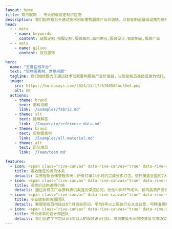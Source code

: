 ```yaml
---
layout: home
title: 双月服饰 - 专业的服装定制供应商
description: 我们始终致力于通过技术创新重构服装产业价值链，以智能制造基础设施为依托，持续为客户创造超越行业基准的协同价值。
head:
  - - meta
    - name: keywords
      content: 班服定制,校服定制,服装面料,面料供应,服装设计,智能制造,服装产业
  - - meta
    - name: giluoo
      content: 双月服饰

hero:
  name: "方度在线平台"
  text: "实物图素材、常见问题"
  tagline: 我们始终致力于通过技术创新重构服装产业价值链，以智能制造基础设施为依托，持续为客户创造超越行业基准的协同价值。
  image:
    src: https://bu.dusays.com/2024/12/17/6760584bcf0e4.png
    alt: OK
  actions:
    - theme: brand
      text: 面料视频
      link: '/Examples/fabric.md'
    - theme: alt
      text: 疑难解答
      link: '/Cooperate/reference-data.md'
    - theme: brand
      text: 实物图素材
      link: '/Examples/all-material.md'
    - theme: alt
      text: 团队成员
      link: '/Team/team.md'

features:
  - icon: <span class="rive-canvas" data-rive-canvas="true" data-rive-src="/icons/rocket-emoji-animated.riv"></span>
    title: 高效稳定的发货体系
    details: 采用智能仓储管理系统，所有订单24小时内完成分拣打包，依托覆盖全国的7大仓储中心，确保85%地区72小时内送达（新疆、西藏等偏远地区5日内达）。严格实施三级质检流程，将发货准确率提升至99.6%，支持在线实时物流追踪，让您随时掌握货品动态。
  - icon: <span class="rive-canvas" data-rive-canvas="true" data-rive-src="/icons/crystall-ball-emoji-animated.riv"></span>
    title: 高性价比的透明价格
    details: 通过自有工厂与原料直供渠道的深度协同，优化中间环节成本，相同品质产品价格比传统采购渠道低20%-30%。每月根据市场行情调整300+核心单品的供应价，特别为长期合作伙伴保留5%弹性议价空间，在保证100%纯涤/混纺面料品质的前提下，真正实现质价双优。
  - icon: <span class="rive-canvas" data-rive-canvas="true" data-rive-src="/icons/star-emoji-animated.riv"></span>
    title: 专业效率的客服团队
    details: 客服部成员均经过6个月岗前实训，平均5年以上服装行业从业背景，可精准理解您的业务需求。不仅能快速处理订单咨询（平均响应时间2分钟内），更能提供实用的行业建议：从当季爆款面料选择到区域市场尺码偏好分析，我们像专业买手一样与您沟通，助您把握生意机会。
  - icon: <span class="rive-canvas" data-rive-canvas="true" data-rive-src="/icons/easter-island-statue-emoji-animated.riv"></span>
    title: 专业效率的设计师团队
    details: 我们组建了平均从业5年以上的服装设计团队，成员兼具专业院校背景与市场实战经验，专注提供高性价比的设计解决方案。过去3年已为420+中小商家提供设计支持，首稿采纳率达79%。我们不做天马行空的概念设计，只交付能快速投产、精准触达目标客群的实用方案。
---
```


<StartWelcome :imagePaths="imgUrl" :scrollSpeed="0.5"/>

<IndexTravel />

<TawkTo />


<script setup>
import { onMounted, onUnmounted, ref, watchEffect, onBeforeMount } from 'vue'
import { getImages, getImagesUrl } from '../docs/components/sever/sever.js'
import { fetchFileList,getAccessToken } from '../docs/components/sever/api.js'


// 创建响应式数组
const imgUrl = ref([])

//使用localStorage缓存
const CACHE_KEY = 'home_page_images_cache'
const CACHE_EXPIRY = 24 * 60 * 60 * 1000 // 24小时的毫秒数

const getImagesData = async () => {
  try {
    const res = await getImagesUrl(1485)
    const cachedData = {
      data: res,
      timestamp: Date.now()
    }
    localStorage.setItem(CACHE_KEY, JSON.stringify(cachedData))
    return res
  } catch (error) {
    console.error('获取主页图片失败:', error)
    return []
  }
}

const getRivFile = async (filePath) => {
  const cachedRiv = localStorage.getItem(filePath);
  if (cachedRiv) {
    return cachedRiv; // 返回缓存的内容
  }
  
  try {
    const response = await fetch(filePath);
    const text = await response.text();
    localStorage.setItem(filePath, text); // 缓存内容
    return text;
  } catch (error) {
    console.error('获取RIV文件失败:', error);
    return null;
  }
}

onMounted(async () => {
  // 尝试从缓存获取数据
  const cachedData = localStorage.getItem(CACHE_KEY)

  if (cachedData) {
    const { data, timestamp } = JSON.parse(cachedData)
    const isExpired = Date.now() - timestamp > CACHE_EXPIRY
    if (!isExpired) {
      // 使用缓存数据
      imgUrl.value = data.map(item => item.url)
      return
    }
  }
  
  // 缓存不存在或已过期，重新获取数据
  const newData = await getImagesData()
  imgUrl.value = newData.map(item => item.url)

  // 缓存RIV文件
  await getRivFile('/icons/rocket-emoji-animated.riv');
  await getRivFile('/icons/crystall-ball-emoji-animated.riv');
  await getRivFile('/icons/star-emoji-animated.riv');
  await getRivFile('/icons/easter-island-statue-emoji-animated.riv');
}) 

// onMounted(async () => {
//   //123云盘
//     try {
//       // 获取 token
//       const accessToken = await getAccessToken();
//       console.log('-----')
//       // 使用 token 获取文件列表
//       //123云盘轮播图id
//       const parentFileId = 'yk6baz03t0n000d6xujp03e2mbxpf9gbDIYPDqQPDIUOAGx1AdU0'
//       const fileList = await fetchFileList(
//         accessToken,
//         20,  // 每页20条
//         parentFileId,
//         '',  // 根目录
//         null,
//         null,
//         null
//       );
      
//       // 处理文件列表
//       console.log('获取到的文件列表:', fileList);
//     } catch (error) {
//       console.error('操作失败:', error);
//     }
// })


</script>

<style scope>
:root {
  --vp-home-hero-name-color: transparent;
  --vp-home-hero-name-background: -webkit-linear-gradient(120deg, #bd34fe, #41d1ff);
}
body {
  font-family: 'tawk-font-icon', sans-serif; /* 确保使用了预加载的字体 */
}

.swiper-slide {
  background-position: center;
  background-size: cover;
}
.image-src{
  max-width:80% !important;
}


</style>